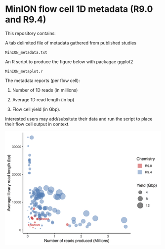 # MinION flow cell 1D metadata (R9.0 and R9.4) 

This repository contains:

A tab delimited file of metadata gathered from published studies
```
MinION_metadata.txt
```

An R script to produce the figure below with packagae ggplot2
```
MinION_metaplot.r
```

The metadata reports (per flow cell):

1. Number of 1D reads (in millions)

2. Average 1D read length (in bp)

3. Flow cell yield (in Gbp).

Interested users may add/subsitute their data and run the script to place their flow cell output in context.

![Screenshot](MinION_metaplot.png)
